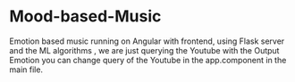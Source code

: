 # Mood-based-Music
Emotion based  music running on Angular with frontend, using Flask server and the ML algorithms , we are just querying the Youtube with the Output Emotion you can change query of the Youtube in the app.component in the main file.

